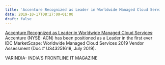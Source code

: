 ```yaml
---
title: 'Accenture Recognized as Leader in Worldwide Managed Cloud Services'
date: 2019-10-17T08:27:00+01:00
draft: false
---
```


[Accenture Recognized as Leader in Worldwide Managed Cloud Services](https://varindia.com/news/accenture-recognized-as-leader-in-worldwide-managed-cloud-services#.XagX4miGj6s.blogger): Accenture (NYSE: ACN) has been positioned as a Leader in the first ever IDC MarketScape: Worldwide Managed Cloud Services 2019 Vendor Assessment (Doc # US43251618, July 2019).  
  
VARINDIA- INDIA'S FRONTLINE IT MAGAZINE